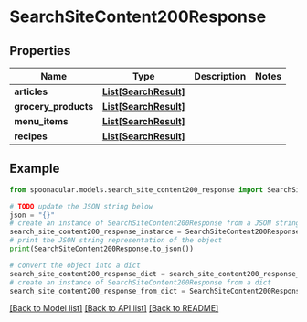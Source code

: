 # SearchSiteContent200Response



## Properties

Name | Type | Description | Notes
------------ | ------------- | ------------- | -------------
**articles** | [**List[SearchResult]**](SearchResult.md) |  | 
**grocery_products** | [**List[SearchResult]**](SearchResult.md) |  | 
**menu_items** | [**List[SearchResult]**](SearchResult.md) |  | 
**recipes** | [**List[SearchResult]**](SearchResult.md) |  | 

## Example

```python
from spoonacular.models.search_site_content200_response import SearchSiteContent200Response

# TODO update the JSON string below
json = "{}"
# create an instance of SearchSiteContent200Response from a JSON string
search_site_content200_response_instance = SearchSiteContent200Response.from_json(json)
# print the JSON string representation of the object
print(SearchSiteContent200Response.to_json())

# convert the object into a dict
search_site_content200_response_dict = search_site_content200_response_instance.to_dict()
# create an instance of SearchSiteContent200Response from a dict
search_site_content200_response_from_dict = SearchSiteContent200Response.from_dict(search_site_content200_response_dict)
```
[[Back to Model list]](../README.md#documentation-for-models) [[Back to API list]](../README.md#documentation-for-api-endpoints) [[Back to README]](../README.md)


